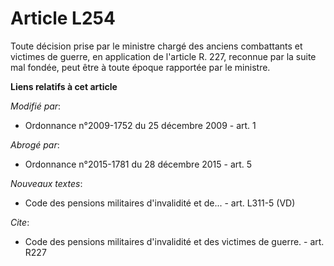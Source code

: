 # Article L254

Toute décision prise par le            ministre chargé des anciens combattants et victimes de guerre, en application de
l'article R. 227, reconnue par la suite mal fondée, peut être à toute époque rapportée par le ministre.

**Liens relatifs à cet article**

_Modifié par_:

  - Ordonnance n°2009-1752 du 25 décembre 2009 - art. 1

_Abrogé par_:

  - Ordonnance n°2015-1781 du 28 décembre 2015 - art. 5

_Nouveaux textes_:

  - Code des pensions militaires d'invalidité et de... - art. L311-5 (VD)

_Cite_:

  - Code des pensions militaires d'invalidité et des victimes de guerre. - art. R227
